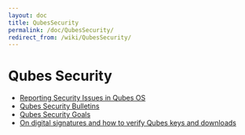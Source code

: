 ```yaml
---
layout: doc
title: QubesSecurity
permalink: /doc/QubesSecurity/
redirect_from: /wiki/QubesSecurity/
---
```


Qubes Security
==============

-   [Reporting Security Issues in Qubes OS](/doc/SecurityPage)
-   [Qubes Security Bulletins](/doc/SecurityBulletins)
-   [Qubes Security Goals](/doc/SecurityGoals)
-   [On digital signatures and how to verify Qubes keys and downloads](/doc/VerifyingSignatures)


